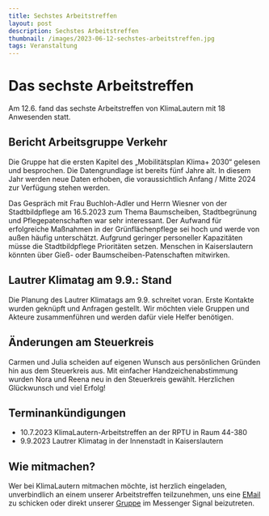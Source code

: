 ```yaml
---
title: Sechstes Arbeitstreffen
layout: post
description: Sechstes Arbeitstreffen
thumbnail: /images/2023-06-12-sechstes-arbeitstreffen.jpg
tags: Veranstaltung
---
```


# Das sechste Arbeitstreffen

Am 12.6. fand das sechste Arbeitstreffen von KlimaLautern mit 18
Anwesenden statt.

## Bericht Arbeitsgruppe Verkehr

Die Gruppe hat die ersten Kapitel des „Mobilitätsplan Klima+ 2030“
gelesen und besprochen. Die Datengrundlage ist bereits fünf Jahre alt.
In diesem Jahr werden neue Daten erhoben, die voraussichtlich Anfang /
Mitte 2024 zur Verfügung stehen werden.

Das Gespräch mit Frau Buchloh-Adler und Herrn Wiesner von der
Stadtbildpflege am 16.5.2023 zum Thema Baumscheiben, Stadtbegrünung
und Pflegepatenschaften war sehr interessant. Der Aufwand für
erfolgreiche Maßnahmen in der Grünflächenpflege sei hoch und werde von
außen häufig unterschätzt. Aufgrund geringer personeller Kapazitäten
müsse die Stadtbildpflege Prioritäten setzen. Menschen in
Kaiserslautern könnten über Gieß- oder Baumscheiben-Patenschaften
mitwirken.

## Lautrer Klimatag am 9.9.: Stand

Die Planung des Lautrer Klimatags am 9.9. schreitet voran. Erste
Kontakte wurden geknüpft und Anfragen gestellt. Wir möchten viele
Gruppen und Akteure zusammenführen und werden dafür viele Helfer
benötigen.

## Änderungen am Steuerkreis

Carmen und Julia scheiden auf eigenen Wunsch aus persönlichen Gründen
hin aus dem Steuerkreis aus. Mit einfacher Handzeichenabstimmung
wurden Nora und Reena neu in den Steuerkreis gewählt. Herzlichen
Glückwunsch und viel Erfolg!

## Terminankündigungen

* 10.7.2023 KlimaLautern-Arbeitstreffen an der RPTU in Raum 44-380
* 9.9.2023 Lautrer Klimatag in der Innenstadt in Kaiserslautern

## Wie mitmachen?

Wer bei KlimaLautern mitmachen möchte, ist herzlich eingeladen,
unverbindlich an einem unserer Arbeitstreffen teilzunehmen, uns eine
[EMail](mailto:info@klimalautern.de) zu schicken oder direkt unserer
[Gruppe](https://signal.group/#CjQKIB8L8C3-DrBZoSV1Sz8-mn2hebfwos8lYPOQL-q8sTufEhCPhYJdtDTiwMp8-YFOp8Ko)
im Messenger Signal beizutreten.
